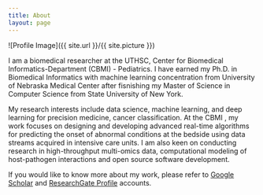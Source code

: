 ```yaml
---
title: About
layout: page
---
```

![Profile Image]({{ site.url }}/{{ site.picture }})

I am a biomedical researcher at the UTHSC, Center for Biomedical Informatics-Department (CBMI) - Pediatrics. I have earned my Ph.D. in Biomedical Informatics with machine learning concentration from University of Nebraska Medical Center after fisnishing my Master of Science in Computer Science from State University of New York.

My research interests include data science, machine learning, and deep learning for precision medicine, cancer classification. At the CBMI  , my work focuses on designing and developing advanced real-time algorithms for predicting the onset of abnormal conditions at the bedside using data streams acquired in intensive care units. I am also keen on conducting research in high-throughput multi-omics data, computational modeling of host-pathogen interactions and open source software development.

If you would like to know more about my work, please refer to <a href="https://scholar.google.com/citations?user=DuzpZDEAAAAJ&hl=en">Google Scholar</a> and <a href="https://www.researchgate.net/profile/Akram_Mohammed5"> ResearchGate Profile</a> accounts.
